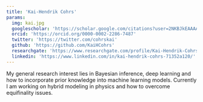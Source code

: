 ```yaml
---
title: 'Kai-Hendrik Cohrs'
params:
  img: kai.jpg
  googlescholar: 'https://scholar.google.com/citations?user=2NKBJkEAAAAJ&hl=en'
  orcid: 'https://orcid.org/0000-0002-2286-7487'
  twitter: 'https://twitter.com/cohrskai'
  github: 'https://github.com/KaiHCohrs'
  researchgate: 'https://www.researchgate.com/profile/Kai-Hendrik-Cohrs'
  linkedin: 'https://www.linkedin.com/in/kai-hendrik-cohrs-71352a120/'
---
```


My general research interest lies in Bayesian inference, deep learning and how to incorporate prior knowledge into machine learning models. Currently I am working on hybrid modeling in physics and how to overcome equifinality issues.
